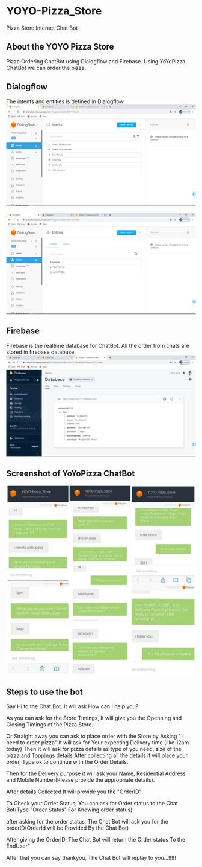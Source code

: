 # YOYO-Pizza_Store
Pizza Store Interact Chat Bot

## About the YOYO Pizza Store
Pizza Ordering ChatBot using Dialogflow and Firebase. Using YoYoPizza ChatBot we can order the pizza.

## Dialogflow
The intents and entities is defined in Dialogflow.
![Intent](doc/intent.PNG)

![Entity](doc/entity.PNG)

## Firebase
Firebase is the realtime database for ChatBot. All the order from chats are stored in firebase database.
![Firebase](doc/DB.PNG)

## Screenshot of YoYoPizza ChatBot
![YoYoPizza](doc/output.jpeg)

## Steps to use the bot

Say Hi to the Chat Bot. It will ask How can I help you?

As you can ask for the Store Timings,
It will give you the Openning and Closing Timings of the Pizza Store.

Or Straight away you can ask to place order with the Store by Asking " i need to order pizza"
It will ask for Your expecting Delivery time (like 12am today)
Then It will ask for pizza details as type of you need, size of the pizza and Toppings details 
After collecting all the details it will place your order, Type ok to continue with the Order Details.

Then for the Delivery purpose it will ask your Name, Residential Address and Mobile Number(Please provide the appropriate details).

After details Collected It will provide you the "OrderID"

To Check your Order Status, You can ask for Order status to the Chat Bot(Type "Order Status" For Knowing order status)

after asking for the order status, The Chat Bot will ask you for the orderID(OrderId will be Provided By the Chat Bot)

After giving the OrderID, The Chat Bot will return the Order status To the EndUser"

After that you can say thankyou, The Chat Bot will replay to you...!!!!! 
